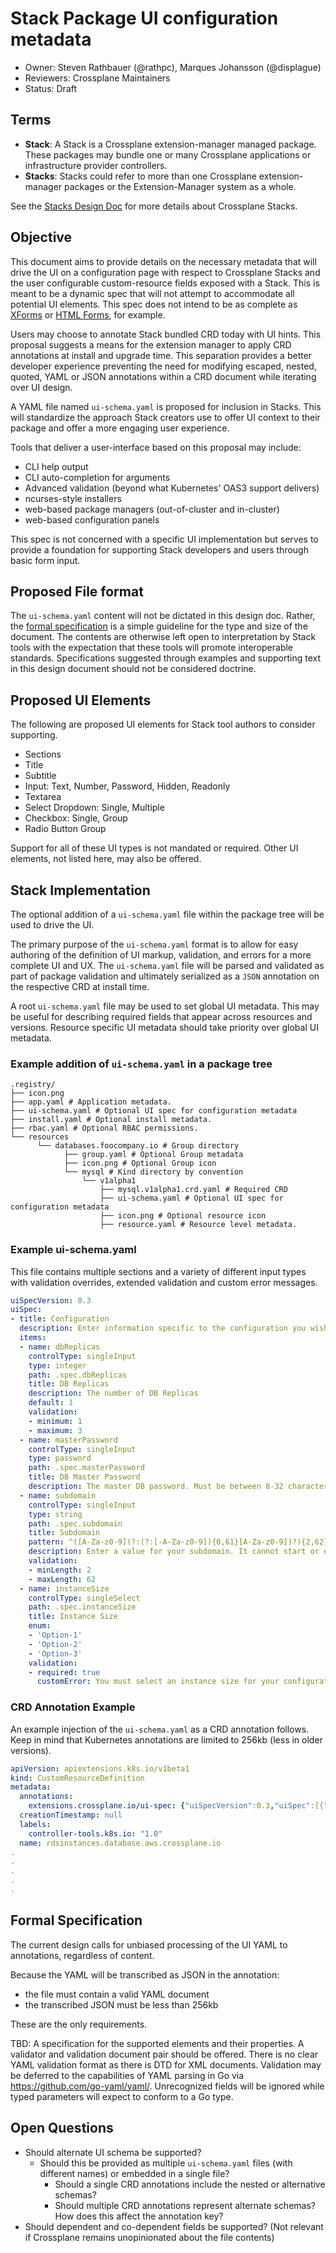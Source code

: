 # Stack Package UI configuration metadata

* Owner: Steven Rathbauer (@rathpc), Marques Johansson (@displague)
* Reviewers: Crossplane Maintainers
* Status: Draft

## Terms

* **Stack**: A Stack is a Crossplane extension-manager managed package.  These packages may bundle one or many Crossplane applications or infrastructure provider controllers.
* **Stacks**: Stacks could refer to more than one Crossplane extension-manager packages or the Extension-Manager system as a whole.

See the [Stacks Design Doc](design-doc-stacks.md) for more details about Crossplane Stacks.

## Objective

This document aims to provide details on the necessary metadata that will drive the UI on a configuration page with respect to Crossplane Stacks and the user configurable custom-resource fields exposed with a Stack. This is meant to be a dynamic spec that will not attempt to accommodate all potential UI elements.  This spec does not intend to be as complete as [XForms](https://en.wikipedia.org/wiki/XForms) or [HTML Forms](https://www.w3.org/TR/html52/sec-forms.html), for example.

Users may choose to annotate Stack bundled CRD today with UI hints.  This proposal suggests a means for the extension manager to apply CRD annotations at install and upgrade time.  This separation provides a better developer experience preventing the need for modifying escaped, nested, quoted, YAML or JSON annotations within a CRD document while iterating over UI design.

A YAML file named `ui-schema.yaml` is proposed for inclusion in Stacks.  This will standardize the approach Stack creators use to offer UI context to their package and offer a more engaging user experience.

Tools that deliver a user-interface based on this proposal may include:

* CLI help output
* CLI auto-completion for arguments
* Advanced validation (beyond what Kubernetes' OAS3 support delivers)
* ncurses-style installers
* web-based package managers (out-of-cluster and in-cluster)
* web-based configuration panels

This spec is not concerned with a specific UI implementation but serves to provide a foundation for supporting Stack developers and users through basic form input.

## Proposed File format

The `ui-schema.yaml` content will not be dictated in this design doc.  Rather, the [formal specification](#formal-specification) is a simple guideline for the type and size of the document.  The contents are otherwise left open to interpretation by Stack tools with the expectation that these tools will promote interoperable standards.  Specifications suggested through examples and supporting text in this design document should not be considered doctrine.

## Proposed UI Elements

The following are proposed UI elements for Stack tool authors to consider supporting.

* Sections
* Title
* Subtitle
* Input: Text, Number, Password, Hidden, Readonly
* Textarea
* Select Dropdown: Single, Multiple
* Checkbox: Single, Group
* Radio Button Group

Support for all of these UI types is not mandated or required.  Other UI elements, not listed here, may also be offered.

## Stack Implementation

The optional addition of a `ui-schema.yaml` file within the package tree will be used to drive the UI.

The primary purpose of the `ui-schema.yaml` format is to allow for easy authoring of the definition of UI markup, validation, and errors for a more complete UI and UX. The `ui-schema.yaml` file will be parsed and validated as part of package validation and ultimately serialized as a `JSON` annotation on the respective CRD at install time.

A root `ui-schema.yaml` file may be used to set global UI metadata.  This may be useful for describing required fields that appear across resources and versions.  Resource specific UI metadata should take priority over global UI metadata.

### Example addition of `ui-schema.yaml` in a package tree

```text
.registry/
├── icon.png
├── app.yaml # Application metadata.
├── ui-schema.yaml # Optional UI spec for configuration metadata
├── install.yaml # Optional install metadata.
├── rbac.yaml # Optional RBAC permissions.
└── resources
      └── databases.foocompany.io # Group directory
            ├── group.yaml # Optional Group metadata
            ├── icon.png # Optional Group icon
            └── mysql # Kind directory by convention
                └── v1alpha1
                    ├── mysql.v1alpha1.crd.yaml # Required CRD
                    ├── ui-schema.yaml # Optional UI spec for configuration metadata
                    ├── icon.png # Optional resource icon
                    ├── resource.yaml # Resource level metadata.
```

### Example ui-schema.yaml

This file contains multiple sections and a variety of different input types with validation overrides, extended validation and custom error messages.

```yaml
uiSpecVersion: 0.3
uiSpec:
- title: Configuration
  description: Enter information specific to the configuration you wish to create.
  items:
  - name: dbReplicas
    controlType: singleInput
    type: integer
    path: .spec.dbReplicas
    title: DB Replicas
    description: The number of DB Replicas
    default: 1
    validation:
    - minimum: 1
    - maximum: 3
  - name: masterPassword
    controlType: singleInput
    type: password
    path: .spec.masterPassword
    title: DB Master Password
    description: The master DB password. Must be between 8-32 characters long
  - name: subdomain
    controlType: singleInput
    type: string
    path: .spec.subdomain
    title: Subdomain
    pattern: ^([A-Za-z0-9](?:(?:[-A-Za-z0-9]){0,61}[A-Za-z0-9])?){2,62}$
    description: Enter a value for your subdomain. It cannot start or end with a dash and must be between 2-62 characters long
    validation:
    - minLength: 2
    - maxLength: 62
  - name: instanceSize
    controlType: singleSelect
    path: .spec.instanceSize
    title: Instance Size
    enum:
    - 'Option-1'
    - 'Option-2'
    - 'Option-3'
    validation:
    - required: true
      customError: You must select an instance size for your configuration!
```

### CRD Annotation Example

An example injection of the `ui-schema.yaml` as a CRD annotation follows.  Keep in mind that Kubernetes annotations are limited to 256kb (less in older versions).

```yaml
apiVersion: apiextensions.k8s.io/v1beta1
kind: CustomResourceDefinition
metadata:
  annotations:
    extensions.crossplane.io/ui-spec: {"uiSpecVersion":0.3,"uiSpec":[{"title":"Configuration","description":"Enter information specific to the configuration you wish to create.","items":[{"name":"dbReplicas","controlType":"singleInput","type":"integer","path":".spec.dbReplicas","title":"DB Replicas","description":"The number of DB Replicas","default":1,"validation":[{"minimum":1},{"maximum":3}]},{"name":"masterPassword","controlType":"singleInput","type":"password","path":".spec.masterPassword","title":"DB Master Password","description":"The master DB password. Must be between 8-32 characters long"},{"name":"subdomain","controlType":"singleInput","type":"string","path":".spec.subdomain","title":"Subdomain","pattern":"^([A-Za-z0-9](?:(?:[-A-Za-z0-9]){0,61}[A-Za-z0-9])?){2,62}$","description":"Enter a value for your subdomain. It cannot start or end with a dash and must be between 2-62 characters long","validation":[{"minLength":2},{"maxLength":62}]},{"name":"instanceSize","controlType":"singleSelect","path":".spec.instanceSize","title":"Instance Size","enum":["Option-1","Option-2","Option-3"],"validation":[{"required":true,"customError":"You must select an instance size for your configuration!"}]}]}]}
  creationTimestamp: null
  labels:
    controller-tools.k8s.io: "1.0"
  name: rdsinstances.database.aws.crossplane.io
.
.
.
.
.
```

## Formal Specification

The current design calls for unbiased processing of the UI YAML to annotations, regardless of content.

Because the YAML will be transcribed as JSON in the annotation:

* the file must contain a valid YAML document
* the transcribed JSON must be less than 256kb

These are the only requirements.

TBD: A specification for the supported elements and their properties.  A validator and validation document pair should be offered.  There is no clear YAML validation format as there is DTD for XML documents.  Validation may be deferred to the capabilities of YAML parsing in Go via <https://github.com/go-yaml/yaml/>.  Unrecognized fields will be ignored while typed parameters will expect to conform to a Go type.

## Open Questions

* Should alternate UI schema be supported?
  * Should this be provided as multiple `ui-schema.yaml` files (with different names) or embedded in a single file?
    * Should a single CRD annotations include the nested or alternative schemas?
    * Should multiple CRD annotations represent alternate schemas? How does this affect the annotation key?
* Should dependent and co-dependent fields be supported? (Not relevant if Crossplane remains unopinionated about the file contents)
